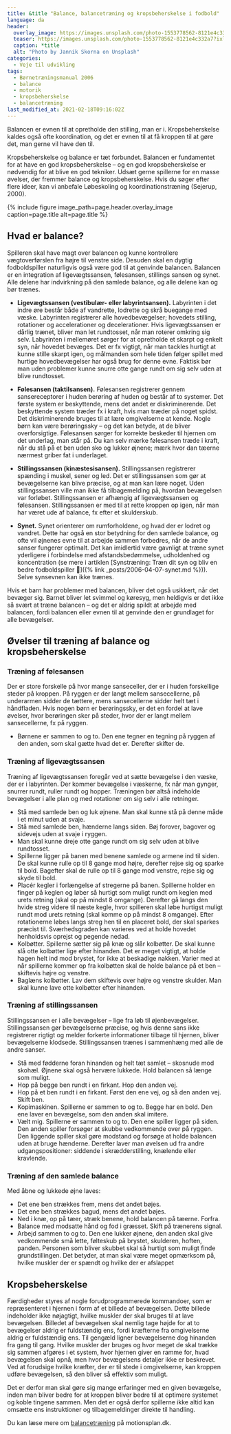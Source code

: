 ```yaml
---
title: &title "Balance, balancetræning og kropsbeherskelse i fodbold"
language: da
header:
  overlay_image: https://images.unsplash.com/photo-1553778562-8121e4c332a7?ixlib=rb-1.2.1&ixid=eyJhcHBfaWQiOjEyMDd9&auto=format&fit=crop&w=2250&q=80
  teaser: https://images.unsplash.com/photo-1553778562-8121e4c332a7?ixlib=rb-1.2.1&ixid=eyJhcHBfaWQiOjEyMDd9&auto=format&fit=crop&w=400&q=80
  caption: *title
  alt: "Photo by Jannik Skorna on Unsplash"
categories:
  - Veje til udvikling
tags:
  - Børnetræningsmanual 2006
  - balance
  - motorik
  - kropsbeherskelse
  - balancetræning
last_modified_at: 2021-02-18T09:16:02Z
---
```


Balancen er evnen til at opretholde den stilling, man er i. Kropsbeherskelse kaldes også ofte koordination, og det er evnen til at få kroppen til at gøre det, man gerne vil have den til.

Kropsbeherskelse og balance er tæt forbundet. Balancen er fundamentet for at have en god kropsbeherskelse – og en god kropsbeherskelse er nødvendig for at blive en god tekniker. Udsæt gerne spillerne for en masse øvelser, der fremmer balance og kropsbeherskelse. Hvis du søger efter flere ideer, kan vi anbefale Løbeskoling og koordinationstræning (Sejerup, 2000).

{% include figure image_path=page.header.overlay_image caption=page.title alt=page.title %}

## Hvad er balance?

Spilleren skal have magt over balancen og kunne kontrollere vægtoverførslen fra højre til venstre side. Desuden skal en dygtig fodboldspiller naturligvis også være god til at genvinde balancen. Balancen er en integration af ligevægtssansen, følesansen, stillings sansen og synet. Alle delene har indvirkning på den samlede balance, og alle delene kan og bør trænes.

- **Ligevægtssansen (vestibulær- eller labyrintsansen).** Labyrinten i det indre øre består både af vandrette, lodrette og skrå buegange med væske. Labyrinten registrerer alle hovedbevægelser; hovedets stilling, rotationer og accelerationer og decelerationer. Hvis ligevægtssansen er dårlig trænet, bliver man let rundtosset, når man roterer omkring sig selv. Labyrinten i mellemøret sørger for at opretholde et skarpt og enkelt syn, når hovedet bevæges. Det er fx vigtigt, når man tackles hurtigt at kunne stille skarpt igen, og målmanden som hele tiden følger spillet med hurtige hovedbevægelser har også brug for denne evne. Faktisk bør man uden problemer kunne snurre otte gange rundt om sig selv uden at blive rundtosset.

- **Følesansen (taktilsansen).** Følesansen registrerer gennem sansereceptorer i huden berøring af huden og består af to systemer. Det første system er beskyttende, mens det andet er diskriminerende. Det beskyttende system træder fx i kraft, hvis man træder på noget spidst. Det diskriminerende bruges til at lære omgivelserne at kende. Nogle børn kan være berøringssky – og det kan betyde, at de bliver overforsigtige. Følesansen sørger for korrekte beskeder til hjernen om det underlag, man står på. Du kan selv mærke følesansen træde i kraft, når du stå på et ben uden sko og lukker øjnene; mærk hvor dan tæerne nærmest griber fat i underlaget.

- **Stillingssansen (kinæstesisansen).** Stillingssansen registrerer spænding i muskel, sener og led. Det er stillingssansen som gør at bevægelserne kan blive præcise, og at man kan lære noget. Uden stillingssansen ville man ikke få tilbagemelding på, hvordan bevægelsen var forløbet. Stillingssansen er afhængig af ligevægtssansen og følesansen. Stillingssansen er med til at rette kroppen op igen, når man har været ude af balance, fx efter et skulderskub.

- **Synet.** Synet orienterer om rumforholdene, og hvad der er lodret og vandret. Dette har også en stor betydning for den samlede balance, og ofte vil øjnenes evne til at arbejde sammen forbedres, når de andre sanser fungerer optimalt. Det kan imidlertid være gavnligt at træne synet yderligere i forbindelse med afstandsbedømmelse, udholdenhed og koncentration (se mere i artiklen [Synstræning: Træn dit syn og bliv en bedre fodboldspiller 👀]({% link _posts/2006-04-07-synet.md %})). Selve synsevnen kan ikke trænes. 

Hvis et barn har problemer med balancen, bliver det også usikkert, når det bevæger sig. Barnet bliver let svimmel og køresyg, men heldigvis er det ikke så svært at træne balancen – og det er aldrig spildt at arbejde med balancen, fordi balancen eller evnen til at genvinde den er grundlaget for alle bevægelser.

## Øvelser til træning af balance og kropsbeherskelse

### Træning af følesansen

Der er store forskelle på hvor mange sanseceller, der er i huden forskellige steder på kroppen. På ryggen er der langt mellem sansecellerne, på underarmen sidder de tættere, mens sansecellerne sidder helt tæt i håndfladen. Hvis nogen børn er berøringssky, er det en fordel at lave øvelser, hvor berøringen sker på steder, hvor der er langt mellem sansecellerne, fx på ryggen.

- Børnene er sammen to og to. Den ene tegner en tegning på ryggen af den anden, som skal gætte hvad det er. Derefter skifter de.

### Træning af ligevægtssansen

Træning af ligevægtssansen foregår ved at sætte bevægelse i den væske, der er i labyrinten. Der kommer bevægelse i væskerne, fx når man gynger, snurrer rundt, ruller rundt og hopper. Træningen bør altså indeholde bevægelser i alle plan og med rotationer om sig selv i alle retninger.

- Stå med samlede ben og luk øjnene. Man skal kunne stå på denne måde i et minut uden at svaje.
- Stå med samlede ben, hænderne langs siden. Bøj forover, bagover og sidevejs uden at svaje i ryggen.
- Man skal kunne dreje otte gange rundt om sig selv uden at blive rundtosset.
- Spillerne ligger på banen med benene samlede og armene ind til siden. De skal kunne rulle op til 8 gange mod højre, derefter rejse sig og sparke til bold. Bagefter skal de rulle op til 8 gange mod venstre, rejse sig og skyde til bold.
- Placér kegler i forlængelse af stregerne på banen. Spillerne holder en finger på keglen og løber så hurtigt som muligt rundt om keglen med urets retning (skal op på mindst 8 omgange). Derefter gå langs den hvide streg videre til næste kegle, hvor spilleren skal løbe hurtigst muligt rundt mod urets retning (skal komme op på mindst 8 omgange). Efter rotationerne løbes langs streg hen til en placeret bold, der skal sparkes præcist til. Sværhedsgraden kan varieres ved at holde hovedet henholdsvis oprejst og pegende nedad.
- Kolbøtter. Spillerne sætter sig på knæ og slår kolbøtter. De skal kunne slå otte kolbøtter lige efter hinanden. Det er meget vigtigt, at holde hagen helt ind mod brystet, for ikke at beskadige nakken. Varier med at når spillerne kommer op fra kolbøtten skal de holde balance på et ben – skiftevis højre og venstre.
- Baglæns kolbøtter. Lav dem skiftevis over højre og venstre skulder. Man skal kunne lave otte kolbøtter efter hinanden.

### Træning af stillingssansen

Stillingssansen er i alle bevægelser – lige fra løb til øjenbevægelser. Stillingssansen gør bevægelserne præcise, og hvis denne sans ikke registrerer rigtigt og melder forkerte informationer tilbage til hjernen, bliver bevægelserne klodsede. Stillingssansen trænes i sammenhæng med alle de andre sanser.

- Stå med fødderne foran hinanden og helt tæt samlet – skosnude mod skohæl. Øjnene skal også hervære lukkede. Hold balancen så længe som muligt.
- Hop på begge ben rundt i en firkant. Hop den anden vej.
- Hop på et ben rundt i en firkant. Først den ene vej, og så den anden vej. Skift ben.
- Kopimaskinen. Spillerne er sammen to og to. Begge har en bold. Den ene laver en bevægelse, som den anden skal imitere.
- Vælt mig. Spillerne er sammen to og to. Den ene spiller ligger på siden. Den anden spiller forsøger at skubbe vedkommende over på ryggen. Den liggende spiller skal gøre modstand og forsøge at holde balancen uden at bruge hænderne. Derefter laver man øvelsen ud fra andre udgangspositioner: siddende i skrædderstilling, knælende eller kravlende.

### Træning af den samlede balance

Med åbne og lukkede øjne laves:

- Det ene ben strækkes frem, mens det andet bøjes.
- Det ene ben strækkes bagud, mens det andet bøjes.
- Ned i knæ, op på tæer, stræk benene, hold balancen på tæerne. Forfra.
- Balance med modsatte hånd og fod i græsset. Skift på trænerens signal.
- Arbejd sammen to og to. Den ene lukker øjnene, den anden skal give vedkommende små lette, følteskub på brystet, skulderen, hoften, panden. Personen som bliver skubbet skal så hurtigt som muligt finde grundstillingen. Det betyder, at man skal være meget opmærksom på, hvilke muskler der er spændt og hvilke der er afslappet

## Kropsbeherskelse

Færdigheder styres af nogle forudprogrammerede kommandoer, som er repræsenteret i hjernen i form af et billede af bevægelsen. Dette billede indeholder ikke nøjagtigt, hvilke muskler der skal bruges til at lave bevægelsen. Billedet af bevægelsen skal nemlig tage højde for at to bevægelser aldrig er fuldstændig ens, fordi kræfterne fra omgivelserne aldrig er fuldstændig ens. Til gengæld ligner bevægelserne dog hinanden fra gang til gang. Hvilke muskler der bruges og hvor meget de skal trække sig sammen afgøres i et system, hvor hjernen giver en ramme for, hvad bevægelsen skal opnå, men hvor bevægelsens detaljer ikke er beskrevet. Ved at forudsige hvilke kræfter, der er til stede i omgivelserne, kan kroppen udføre bevægelsen, så den bliver så effektiv som muligt.

Det er derfor man skal gøre sig mange erfaringer med en given bevægelse, inden man bliver bedre for at kroppen bliver bedre til at optimere systemet og koble tingene sammen. Men det er også derfor spillerne ikke altid kan omsætte ens instruktioner og tilbagemeldinger direkte til handling.

Du kan læse mere om [balancetræning](https://www.motionsplan.dk/balance/) på motionsplan.dk.
